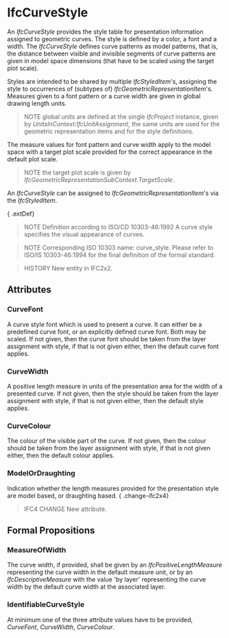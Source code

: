 # IfcCurveStyle

An _IfcCurveStyle_ provides the style table for presentation information assigned to geometric curves. The style is defined by a color, a font and a width. The _IfcCurveStyle_ defines curve patterns as model patterns, that is, the distance between visible and invisible segments of curve patterns are given in model space dimensions (that have to be scaled using the target plot scale).
<!-- end of short definition -->


Styles are intended to be shared by multiple _IfcStyledItem_'s, assigning the style to occurrences of (subtypes of) _IfcGeometricRepresentationItem_'s. Measures given to a font pattern or a curve width are given in global drawing length units.

> NOTE global units are defined at the single _IfcProject_ instance, given by _UnitsInContext:IfcUnitAssignment_, the same units are used for the geometric representation items and for the style definitions.

The measure values for font pattern and curve width apply to the model space with a target plot scale provided for the correct appearance in the default plot scale.

> NOTE the target plot scale is given by _IfcGeometricRepresentationSubContext.TargetScale_.

An _IfcCurveStyle_ can be assigned to _IfcGeometricRepresentationItem_'s via the _IfcStyledItem_.

{ .extDef}
> NOTE Definition according to ISO/CD 10303-46:1992
> A curve style specifies the visual appearance of curves.

> NOTE Corresponding ISO 10303 name: curve_style. Please refer to ISO/IS 10303-46:1994 for the final definition of the formal standard.

> HISTORY New entity in IFC2x2.

## Attributes

### CurveFont
A curve style font which is used to present a curve. It can either be a predefined curve font, or an explicitly defined curve font. Both may be scaled. If not given, then the curve font should be taken from the layer assignment with style, if that is not given either, then the default curve font applies.

### CurveWidth
A positive length measure in units of the presentation area for the width of a presented curve. If not given, then the style should be taken from the layer assignment with style, if that is not given either, then the default style applies.

### CurveColour
The colour of the visible part of the curve. If not given, then the colour should be taken from the layer assignment with style, if that is not given either, then the default colour applies.

### ModelOrDraughting
Indication whether the length measures provided for the presentation style are model based, or draughting based.
{ .change-ifc2x4}
> IFC4 CHANGE New attribute.

## Formal Propositions

### MeasureOfWidth
The curve width, if provided, shall be given by an _IfcPositiveLengthMeasure_ representing the curve width in the default measure unit, or by an _IfcDescriptiveMeasure_ with the value 'by layer' representing the curve width by the default curve width at the associated layer.

### IdentifiableCurveStyle
At minimum one of the three attribute values have to be provided, _CurveFont_, _CurveWidth_, _CurveColour_.
